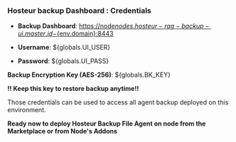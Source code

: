 ### Hosteur backup Dashboard : Credentials

* **Backup Dashboard**: [https://node${nodes.hosteur-rag-backup-ui.master.id}-${env.domain}:8443](https://node${nodes.hosteur-rag-backup-ui.master.id}-${env.domain}:8443/)

* **Username**: ${globals.UI_USER}

* **Password**: ${globals.UI_PASS}

**Backup Encryption Key (AES-256)**: ${globals.BK_KEY}

**!! Keep this key to restore backup anytime!!**

Those credentials can be used to access all agent backup deployed on this environment.

**Ready now to deploy Hosteur Backup File Agent on node from the Marketplace or from Node's Addons**